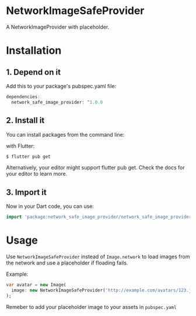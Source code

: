 # NetworkImageSafeProvider

A NetworkImageProvider with placeholder.

# Installation

## 1. Depend on it

Add this to your package's pubspec.yaml file:

``` dart
dependencies:
  network_safe_image_provider: ^1.0.0
``` 

## 2. Install it
You can install packages from the command line:

with Flutter:

``` bash
$ flutter pub get
```

Alternatively, your editor might support flutter pub get. Check the docs for your editor to learn more.

## 3. Import it
Now in your Dart code, you can use:
``` dart
import 'package:network_safe_image_provider/network_safe_image_provider.dart';
```


# Usage

Use `NetworkImageSafeProvider` instead of `Image.network` to load images from the network and use a placeholder if floading fails.

Example:
``` dart
var avatar = new Image(
  image: new NetworkImageSafeProvider('http://example.com/avatars/123.jpg', placeholder: 'assets/placeholder.png'),
);
``` 

Remeber to add your placeholder image to your assets in `pubspec.yaml`